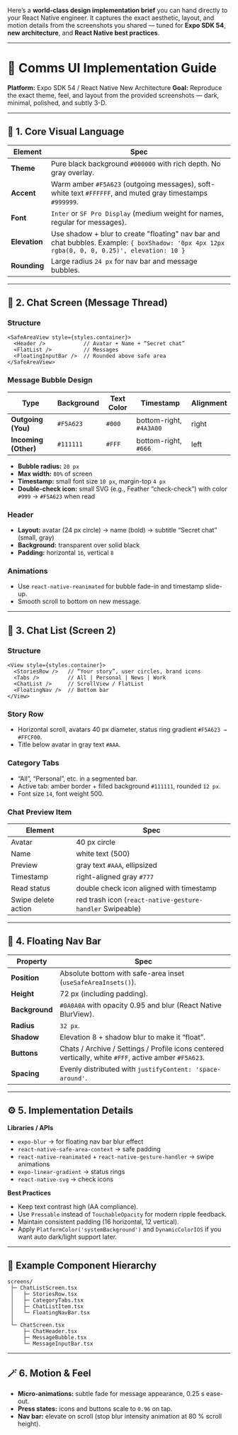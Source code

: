 Here’s a **world-class design implementation brief** you can hand directly to your React Native engineer. It captures the exact aesthetic, layout, and motion details from the screenshots you shared — tuned for **Expo SDK 54**, **new architecture**, and **React Native best practices**.

---

# 🧭 Comms UI Implementation Guide

**Platform:** Expo SDK 54 / React Native New Architecture
**Goal:** Reproduce the exact theme, feel, and layout from the provided screenshots — dark, minimal, polished, and subtly 3-D.

---

## 🎨 1. Core Visual Language

| Element       | Spec                                                                                                                                                      |
| ------------- | --------------------------------------------------------------------------------------------------------------------------------------------------------- |
| **Theme**     | Pure black background `#000000` with rich depth. No gray overlay.                                                                                         |
| **Accent**    | Warm amber `#F5A623` (outgoing messages), soft-white text `#FFFFFF`, and muted gray timestamps `#999999`.                                                 |
| **Font**      | `Inter` or `SF Pro Display` (medium weight for names, regular for messages).                                                                              |
| **Elevation** | Use shadow + blur to create "floating" nav bar and chat bubbles. Example: `{ boxShadow: '0px 4px 12px rgba(0, 0, 0, 0.25)', elevation: 10 }` |
| **Rounding**  | Large radius `24 px` for nav bar and message bubbles.                                                                                                     |

---

## 💬 2. Chat Screen (Message Thread)

### Structure

```tsx
<SafeAreaView style={styles.container}>
  <Header />            // Avatar + Name + “Secret chat”
  <FlatList />          // Messages
  <FloatingInputBar />  // Rounded above safe area
</SafeAreaView>
```

### Message Bubble Design

| Type                 | Background | Text Color | Timestamp               | Alignment |
| -------------------- | ---------- | ---------- | ----------------------- | --------- |
| **Outgoing (You)**   | `#F5A623`  | `#000`     | bottom-right, `#4A3A00` | right     |
| **Incoming (Other)** | `#111111`  | `#FFF`     | bottom-right, `#666`    | left      |

* **Bubble radius:** `20 px`
* **Max width:** `80%` of screen
* **Timestamp:** small font size `10 px`, margin-top `4 px`
* **Double-check icon:** small SVG (e.g., Feather “check-check”) with color `#999` → `#F5A623` when read

### Header

* **Layout:** avatar (24 px circle) → name (bold) → subtitle “Secret chat” (small, gray)
* **Background:** transparent over solid black
* **Padding:** horizontal `16`, vertical `8`

### Animations

* Use `react-native-reanimated` for bubble fade-in and timestamp slide-up.
* Smooth scroll to bottom on new message.

---

## 📱 3. Chat List (Screen 2)

### Structure

```tsx
<View style={styles.container}>
  <StoriesRow />   // “Your story”, user circles, brand icons
  <Tabs />         // All | Personal | News | Work
  <ChatList />     // ScrollView / FlatList
  <FloatingNav />  // Bottom bar
</View>
```

### Story Row

* Horizontal scroll, avatars 40 px diameter, status ring gradient `#F5A623 → #FFCF00`.
* Title below avatar in gray text `#AAA`.

### Category Tabs

* “All”, “Personal”, etc. in a segmented bar.
* Active tab: amber border + filled background `#111111`, rounded `12 px`.
* Font size `14`, font weight 500.

### Chat Preview Item

| Element             | Spec                                                      |
| ------------------- | --------------------------------------------------------- |
| Avatar              | 40 px circle                                              |
| Name                | white text (500)                                          |
| Preview             | gray text `#AAA`, ellipsized                              |
| Timestamp           | right-aligned gray `#777`                                 |
| Read status         | double check icon aligned with timestamp                  |
| Swipe delete action | red trash icon (`react-native-gesture-handler` Swipeable) |

---

## 🧭 4. Floating Nav Bar

| Property       | Spec                                                                                                  |
| -------------- | ----------------------------------------------------------------------------------------------------- |
| **Position**   | Absolute bottom with safe-area inset (`useSafeAreaInsets()`).                                         |
| **Height**     | 72 px (including padding).                                                                            |
| **Background** | `#0A0A0A` with opacity 0.95 and blur (React Native BlurView).                                         |
| **Radius**     | `32 px`.                                                                                              |
| **Shadow**     | Elevation 8 + shadow blur to make it “float”.                                                         |
| **Buttons**    | Chats / Archive / Settings / Profile icons centered vertically, white `#FFF`, active amber `#F5A623`. |
| **Spacing**    | Evenly distributed with `justifyContent: 'space-around'`.                                             |

---

## ⚙️ 5. Implementation Details

**Libraries / APIs**

* `expo-blur` → for floating nav bar blur effect
* `react-native-safe-area-context` → safe padding
* `react-native-reanimated` + `react-native-gesture-handler` → swipe animations
* `expo-linear-gradient` → status rings
* `react-native-svg` → check icons

**Best Practices**

* Keep text contrast high (AA compliance).
* Use `Pressable` instead of `TouchableOpacity` for modern ripple feedback.
* Maintain consistent padding (16 horizontal, 12 vertical).
* Apply `PlatformColor('systemBackground')` and `DynamicColorIOS` if you want auto dark/light support later.

---

## 🧩 Example Component Hierarchy

```
screens/
 ├─ ChatListScreen.tsx
 │   ├─ StoriesRow.tsx
 │   ├─ CategoryTabs.tsx
 │   ├─ ChatListItem.tsx
 │   └─ FloatingNavBar.tsx
 │
 └─ ChatScreen.tsx
     ├─ ChatHeader.tsx
     ├─ MessageBubble.tsx
     └─ MessageInputBar.tsx
```

---

## 🪄 6. Motion & Feel

* **Micro-animations:** subtle fade for message appearance, 0.25 s ease-out.
* **Press states:** icons and buttons scale to `0.96` on tap.
* **Nav bar:** elevate on scroll (stop blur intensity animation at 80 % scroll height).
